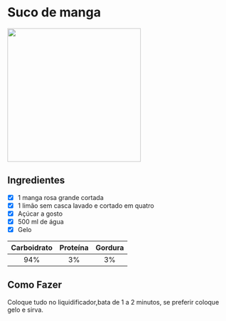 # Suco de manga
<img src="https://i0.wp.com/mitspastel.com.br/wp-content/uploads/2016/09/manga.png" width="300" height="300">

## Ingredientes
- [X] 1 manga rosa grande cortada
- [X] 1 limão sem casca lavado e cortado em quatro
- [X] Açúcar a gosto
- [X] 500 ml de água
- [X] Gelo

Carboidrato | Proteína | Gordura
:---:|:---:|:---:
94%|3%|3%

## Como Fazer
Coloque tudo no liquidificador,bata de 1 a 2 minutos, se preferir coloque gelo e sirva.
